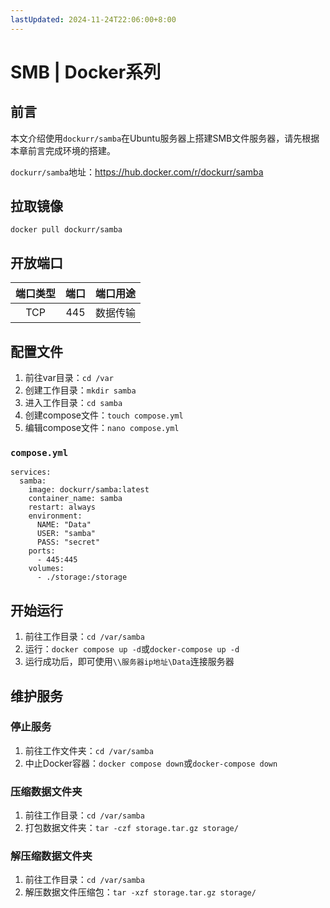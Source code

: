 ```yaml
---
lastUpdated: 2024-11-24T22:06:00+8:00
---
```


# SMB | Docker系列

## 前言

本文介绍使用```dockurr/samba```在Ubuntu服务器上搭建SMB文件服务器，请先根据本章前言完成环境的搭建。

```dockurr/samba```地址：<https://hub.docker.com/r/dockurr/samba>

## 拉取镜像

```docker pull dockurr/samba```

## 开放端口

| 端口类型 | 端口  | 端口用途 |
| :------: | :---: | :------: |
|   TCP    |  445  | 数据传输 |

## 配置文件

1. 前往var目录：```cd /var```
2. 创建工作目录：```mkdir samba```
3. 进入工作目录：```cd samba```
4. 创建compose文件：```touch compose.yml```
5. 编辑compose文件：```nano compose.yml```

### ```compose.yml```

```yml{8,9}
services:
  samba:
    image: dockurr/samba:latest
    container_name: samba
    restart: always
    environment:
      NAME: "Data"
      USER: "samba"
      PASS: "secret"
    ports:
      - 445:445
    volumes:
      - ./storage:/storage
```

## 开始运行

1. 前往工作目录：```cd /var/samba```
2. 运行：```docker compose up -d```或```docker-compose up -d```
3. 运行成功后，即可使用```\\服务器ip地址\Data```连接服务器

## 维护服务

### 停止服务

1. 前往工作文件夹：```cd /var/samba```
2. 中止Docker容器：```docker compose down```或```docker-compose down```

### 压缩数据文件夹

1. 前往工作目录：```cd /var/samba```
2. 打包数据文件夹：```tar -czf storage.tar.gz storage/```

### 解压缩数据文件夹

1. 前往工作目录：```cd /var/samba```
2. 解压数据文件压缩包：```tar -xzf storage.tar.gz storage/```
